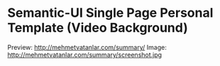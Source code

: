 # Semantic-UI Single Page Personal Template (Video Background)
Preview: http://mehmetvatanlar.com/summary/
Image: http://mehmetvatanlar.com/summary/screenshot.jpg

